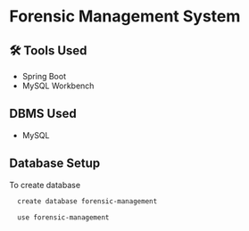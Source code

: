 
# Forensic Management System













## 🛠 Tools Used

- Spring Boot
- MySQL Workbench


## DBMS Used

- MySQL











## Database Setup

To create database

```bash
  create database forensic-management
```

```bash
  use forensic-management
```









